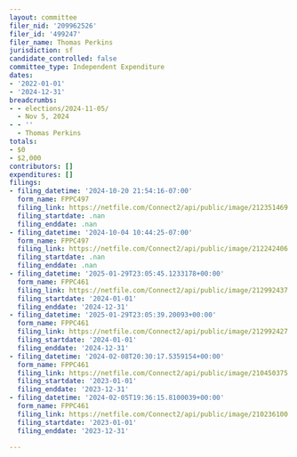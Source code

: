 ```yaml
---
layout: committee
filer_nid: '209962526'
filer_id: '499247'
filer_name: Thomas Perkins
jurisdiction: sf
candidate_controlled: false
committee_type: Independent Expenditure
dates:
- '2022-01-01'
- '2024-12-31'
breadcrumbs:
- - elections/2024-11-05/
  - Nov 5, 2024
- - ''
  - Thomas Perkins
totals:
- $0
- $2,000
contributors: []
expenditures: []
filings:
- filing_datetime: '2024-10-20 21:54:16-07:00'
  form_name: FPPC497
  filing_link: https://netfile.com/Connect2/api/public/image/212351469
  filing_startdate: .nan
  filing_enddate: .nan
- filing_datetime: '2024-10-04 10:44:25-07:00'
  form_name: FPPC497
  filing_link: https://netfile.com/Connect2/api/public/image/212242406
  filing_startdate: .nan
  filing_enddate: .nan
- filing_datetime: '2025-01-29T23:05:45.1233178+00:00'
  form_name: FPPC461
  filing_link: https://netfile.com/Connect2/api/public/image/212992437
  filing_startdate: '2024-01-01'
  filing_enddate: '2024-12-31'
- filing_datetime: '2025-01-29T23:05:39.20093+00:00'
  form_name: FPPC461
  filing_link: https://netfile.com/Connect2/api/public/image/212992427
  filing_startdate: '2024-01-01'
  filing_enddate: '2024-12-31'
- filing_datetime: '2024-02-08T20:30:17.5359154+00:00'
  form_name: FPPC461
  filing_link: https://netfile.com/Connect2/api/public/image/210450375
  filing_startdate: '2023-01-01'
  filing_enddate: '2023-12-31'
- filing_datetime: '2024-02-05T19:36:15.8100039+00:00'
  form_name: FPPC461
  filing_link: https://netfile.com/Connect2/api/public/image/210236100
  filing_startdate: '2023-01-01'
  filing_enddate: '2023-12-31'

---
```

